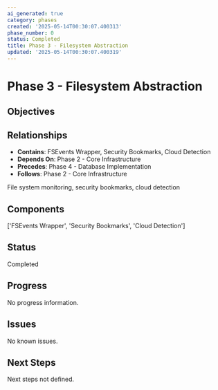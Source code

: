 ```yaml
---
ai_generated: true
category: phases
created: '2025-05-14T00:30:07.400313'
phase_number: 0
status: Completed
title: Phase 3 - Filesystem Abstraction
updated: '2025-05-14T00:30:07.400319'
---
```


# Phase 3 - Filesystem Abstraction

## Objectives

## Relationships
- **Contains**: FSEvents Wrapper, Security Bookmarks, Cloud Detection
- **Depends On**: Phase 2 - Core Infrastructure
- **Precedes**: Phase 4 - Database Implementation
- **Follows**: Phase 2 - Core Infrastructure

File system monitoring, security bookmarks, cloud detection

## Components
['FSEvents Wrapper', 'Security Bookmarks', 'Cloud Detection']

## Status
Completed

## Progress
No progress information.

## Issues
No known issues.

## Next Steps
Next steps not defined.